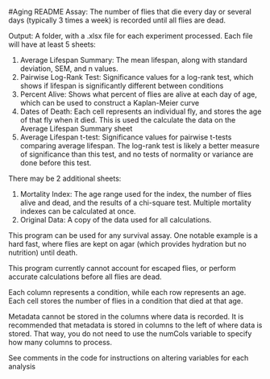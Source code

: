 #Aging README
Assay: The number of flies that die every day or several days (typically 3 times a week) is recorded until all flies are dead.

Output: A folder, with a .xlsx file for each experiment processed. Each file will have at least 5 sheets:

1. Average Lifespan Summary: The mean lifespan, along with standard deviation, SEM, and n values.
2. Pairwise Log-Rank Test: Significance values for a log-rank test, which shows if lifespan is significantly different between conditions
3. Percent Alive: Shows what percent of flies are alive at each day of age, which can be used to construct a Kaplan-Meier curve
4. Dates of Death: Each cell represents an individual fly, and stores the age of that fly when it died. This is used the calculate the data on the Average Lifespan Summary sheet
5. Average Lifespan t-test: Significance values for pairwise t-tests comparing average lifespan. The log-rank test is likely a better measure of significance than this test, and no tests of normality or variance are done before this test.

There may be 2 additional sheets:

1. Mortality Index: The age range used for the index, the number of flies alive and dead, and the results of a chi-square test. Multiple mortality indexes can be calculated at once.
2. Original Data: A copy of the data used for all calculations.

This program can be used for any survival assay. One notable example is a hard fast, where flies are kept on agar (which provides hydration but no nutrition) until death.

This program currently cannot account for escaped flies, or perform accurate calculations before all flies are dead.

Each column represents a condition, while each row represents an age. Each cell stores the number of flies in a condition that died at that age.

Metadata cannot be stored in the columns where data is recorded. It is recommended that metadata is stored in columns to the left of where data is stored. 
That way, you do not need to use the numCols variable to specify how many columns to process.

See comments in the code for instructions on altering variables for each analysis

